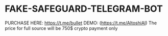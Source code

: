 # FAKE-SAFEGUARD-TELEGRAM-BOT
PURCHASE HERE: https://t.me/bulIet
DEMO: (https://t.me/AltoshiAI)
The price for full source will be 750$
crypto payment only
